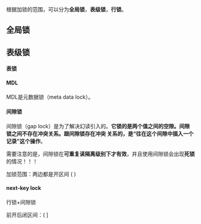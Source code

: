 根据加锁的范围，可以分为**全局锁**，**表级锁**，**行锁**。

## 全局锁

## 表级锁

#### 表锁

#### MDL

MDL是元数据锁（meta data lock）。



#### 间隙锁

间隙锁（gap lock）是为了解决幻读引入的。**它锁的是两个值之间的空隙。间隙锁之间不存在冲突关系。跟间隙锁存在冲突 关系的，是“往在这个间隙中插入一个记录”这个操作**。

需要注意的是，间隙锁在**可重复读隔离级别下才有效**，并且使用间隙锁会出现**死锁**的情况！！！

加锁范围：两边都是开区间 (  )

#### next-key lock

行锁+间隙锁

前开后闭区间：(  ]